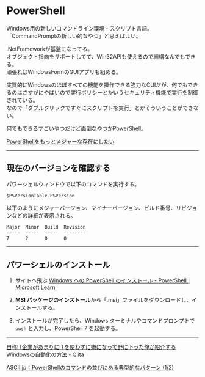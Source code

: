 # PowerShell

Windows用の新しいコマンドライン環境・スクリプト言語。  
「CommandPromptの新しい的なやつ」と思えばよい。  

.NetFrameworkが基盤になってる。  
オブジェクト指向をサポートしてて、Win32APIも使えるので結構なんでもできる。  
頑張ればWindowsFormのGUIアプリも組める。  

実質的にWindowsのほぼすべての機能を操作できる強力なCUIだが、何でもできるのはさすがにやばいので実行ポリシーとかいうセキュリティ機能で実行を制御されている。  
なので「ダブルクリックですぐにスクリプトを実行」とかそういうことができない。  

何でもできるすごいやつだけど面倒なやつがPowerShell。  

[PowerShellをもっとメジャーな存在にしたい](https://www.cresco.co.jp/blog/entry/14650/)  

---

## 現在のバージョンを確認する

パワーシェルウィンドウで以下のコマンドを実行する。  

`$PSVersionTable.PSVersion`  

以下のようにメジャーバージョン、マイナーバージョン、ビルド番号、リビジョンなどの詳細が表示される。  

``` txt
Major  Minor  Build  Revision
-----  -----  -----  --------
7      2      0      0
```

---

## パワーシェルのインストール

1. サイトへ飛ぶ [Windows への PowerShell のインストール - PowerShell | Microsoft Learn](https://learn.microsoft.com/ja-jp/powershell/scripting/install/installing-powershell-on-windows?view=powershell-7.3#msi)  

2. **MSI パッケージのインストール**から「.msi」ファイルをダウンロードし、インストールする。  

3. インストールが完了したら、Windows ターミナルやコマンドプロンプトで `pwsh` と入力し、PowerShell 7 を起動する。  

---

[自称IT企業があまりにITを使わずに嫌になって野に下った俺が紹介するWindowsの自動化の方法 - Qiita](https://qiita.com/mima_ita/items/453bb6c313e459c44689)  

[ASCII.jp：PowerShellのコマンドの並びにある典型的なパターン (1/2)](https://ascii.jp/elem/000/004/126/4126349/)  
